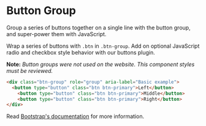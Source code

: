 # Button Group

<p class="lead">Group a series of buttons together on a single line with the button group, and super-power them with JavaScript.</p>

Wrap a series of buttons with `.btn` in `.btn-group`. Add on optional JavaScript radio and checkbox style behavior with our buttons plugin.

<p><b>Note:</b> <em>Button groups were not used on the website. This component styles must be reviewed.</em></p>

<!-- STORY -->

```html
<div class="btn-group" role="group" aria-label="Basic example">
  <button type="button" class="btn btn-primary">Left</button>
    <button type="button" class="btn btn-primary">Middle</button>
    <button type="button" class="btn btn-primary">Right</button>
</div>
```

Read [Bootstrap's documentation][0] for more information.

[0]: https://getbootstrap.com/docs/4.0/components/button-group/#basic-example